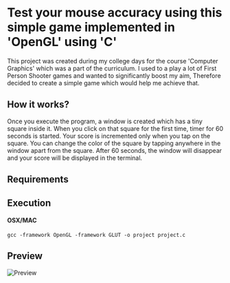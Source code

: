 # Test your mouse accuracy using this simple game implemented in 'OpenGL' using 'C'

This project was created during my college days for the course 'Computer Graphics' which was a part of the curriculum. I used to a play a lot of First Person Shooter games and wanted to significantly boost my aim, Therefore decided to create a simple game which would help me achieve that. 

## How it works? 
Once you execute the program, a window is created which has a tiny square inside it. When you click on that square for the first time, timer for 60 seconds is started. Your score is incremented only when you tap on the square. You can change the color of the square by tapping anywhere in the window apart from the square. After 60 seconds, the window will disappear and your score will be displayed in the terminal.

## Requirements


## Execution 


#### OSX/MAC

`gcc -framework OpenGL -framework GLUT -o project project.c`

## Preview 
![Preview](https://i.imgur.com/dzMfJvZ.gifv)
